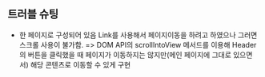 ## 트러블 슈팅

* 한 페이지로 구성되어 있음
Link를 사용해서 페이지이동을 하려고 하였으나 그러면 스크롤 사용이 불가함.
=> DOM API의 scrollIntoView 메서드를 이용해 Header의 버튼을 클릭했을 때 페이지가 이동하지는 않지만(메인 페이지에 그대로 있으면서) 해당 콘텐츠로 이동할 수 있게 구현

